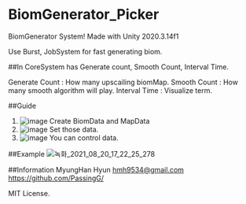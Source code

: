 # BiomGenerator_Picker
 BiomGenerator System!
 Made with Unity 2020.3.14f1
 
 Use Burst, JobSystem for fast generating biom.
 
 ##In CoreSystem has Generate count, Smooth Count, Interval Time.
 
 Generate Count : How many upscailing biomMap.
 Smooth Count : How many smooth algorithm will play.
 Interval Time : Visualize term.

 ##Guide
 1. ![image](https://user-images.githubusercontent.com/49996889/130202920-3c8c4826-7642-4c8f-9eda-a367b26582a5.png)
Create BiomData and MapData
 2. ![image](https://user-images.githubusercontent.com/49996889/130202814-adeb098a-91cd-47d1-8a62-ca08d71ad258.png)
 Set those data.
 3. ![image](https://user-images.githubusercontent.com/49996889/130203037-c7c51489-d094-4f8f-8d27-df56d8bcd400.png)
 You can control data.
 
 ##Example
 ![녹화_2021_08_20_17_22_25_278](https://user-images.githubusercontent.com/49996889/130203692-771c3a2e-9203-4cdd-9daf-612354b54d98.gif)
 
 ##Information
 MyungHan Hyun
 hmh9534@gmail.com
 https://github.com/PassingG/
 
 
 MIT License.
